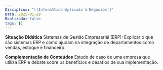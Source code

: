 ```yaml
---
Disciplina: "[[Informática Aplicada à Negócios]]"
Data: 2025-01-29
Realizada: false
tags: []
---
```

**Situação Didática**
Sistemas de Gestão Empresarial (ERP): Explicar o que são sistemas ERP e como ajudam na integração de departamentos como vendas, estoque e financeiro.

**Complementação de Conteúdos**
Estudo de caso de uma empresa que utiliza ERP e debate sobre os benefícios e desafios de sua implementação.